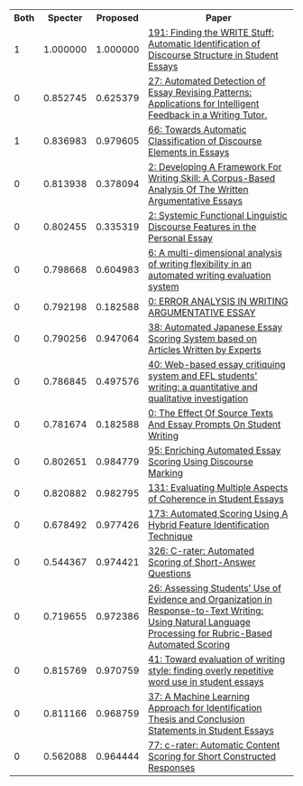 <html><table><tr>
<th>Both</th>
<th>Specter</th>
<th>Proposed</th>
<th>Paper</th>
</tr>
<tr>
<td>1</td>
<td>1.000000</td>
<td>1.000000</td>
<td><a href="https://www.semanticscholar.org/paper/d8c8017a45ae8e7a3e5a0f6e410c3e72a00a381d">191: Finding the WRITE Stuff: Automatic Identification of Discourse Structure in Student Essays</a></td>
</tr>
<tr>
<td>0</td>
<td>0.852745</td>
<td>0.625379</td>
<td><a href="https://www.semanticscholar.org/paper/aa6c03236bc1f4f0bcf8b69f7bb21bb58f61df94">27: Automated Detection of Essay Revising Patterns: Applications for Intelligent Feedback in a Writing Tutor.</a></td>
</tr>
<tr>
<td>1</td>
<td>0.836983</td>
<td>0.979605</td>
<td><a href="https://www.semanticscholar.org/paper/75ff5a33f46c982fa4f315ff292c8079a52cce91">66: Towards Automatic Classification of Discourse Elements in Essays</a></td>
</tr>
<tr>
<td>0</td>
<td>0.813938</td>
<td>0.378094</td>
<td><a href="https://www.semanticscholar.org/paper/dcce10675ffa34f734ae201c6bc1995f28970848">2: Developing A Framework For Writing Skill: A Corpus-Based Analysis Of The Written Argumentative Essays</a></td>
</tr>
<tr>
<td>0</td>
<td>0.802455</td>
<td>0.335319</td>
<td><a href="https://www.semanticscholar.org/paper/f9f906f37ddce5fda81f3778c403899d2c2c52c3">2: Systemic Functional Linguistic Discourse Features in the Personal Essay</a></td>
</tr>
<tr>
<td>0</td>
<td>0.798668</td>
<td>0.604983</td>
<td><a href="https://www.semanticscholar.org/paper/baf96783c1bb2840a0558d0506fca04be25a54b6">6: A multi-dimensional analysis of writing flexibility in an automated writing evaluation system</a></td>
</tr>
<tr>
<td>0</td>
<td>0.792198</td>
<td>0.182588</td>
<td><a href="https://www.semanticscholar.org/paper/8171cb045b67e7ef1dd6faab6e91cb46e6a7b1cc">0: ERROR ANALYSIS IN WRITING ARGUMENTATIVE ESSAY</a></td>
</tr>
<tr>
<td>0</td>
<td>0.790256</td>
<td>0.947064</td>
<td><a href="https://www.semanticscholar.org/paper/1f36b1a99612b418509b71e84fc5117a8f653e57">38: Automated Japanese Essay Scoring System based on Articles Written by Experts</a></td>
</tr>
<tr>
<td>0</td>
<td>0.786845</td>
<td>0.497576</td>
<td><a href="https://www.semanticscholar.org/paper/0925efa2d4d7e3350973ef2d91db0c256b96183c">40: Web-based essay critiquing system and EFL students' writing: a quantitative and qualitative investigation</a></td>
</tr>
<tr>
<td>0</td>
<td>0.781674</td>
<td>0.182588</td>
<td><a href="https://www.semanticscholar.org/paper/97e8a909c78a22fdb33dcf4b2fc00d7be52c289f">0: The Effect Of Source Texts And Essay Prompts On Student Writing</a></td>
</tr>
<tr>
<td>0</td>
<td>0.802651</td>
<td>0.984779</td>
<td><a href="https://www.semanticscholar.org/paper/602b20c56fb8e970d131b4ab81c7e97949f56c41">95: Enriching Automated Essay Scoring Using Discourse Marking</a></td>
</tr>
<tr>
<td>0</td>
<td>0.820882</td>
<td>0.982795</td>
<td><a href="https://www.semanticscholar.org/paper/aa9b0c6942fcfd34e3260a20eac29378423bb78a">131: Evaluating Multiple Aspects of Coherence in Student Essays</a></td>
</tr>
<tr>
<td>0</td>
<td>0.678492</td>
<td>0.977426</td>
<td><a href="https://www.semanticscholar.org/paper/a78ba05d4ab2d52e5c173cb013469d6723d60f60">173: Automated Scoring Using A Hybrid Feature Identification Technique</a></td>
</tr>
<tr>
<td>0</td>
<td>0.544367</td>
<td>0.974421</td>
<td><a href="https://www.semanticscholar.org/paper/7db946cc188802903ae54360d0914cbe7f655b41">326: C-rater: Automated Scoring of Short-Answer Questions</a></td>
</tr>
<tr>
<td>0</td>
<td>0.719655</td>
<td>0.972386</td>
<td><a href="https://www.semanticscholar.org/paper/18bf5020c382c5e9818296f8e56604ff0772fda4">26: Assessing Students’ Use of Evidence and Organization in Response-to-Text Writing: Using Natural Language Processing for Rubric-Based Automated Scoring</a></td>
</tr>
<tr>
<td>0</td>
<td>0.815769</td>
<td>0.970759</td>
<td><a href="https://www.semanticscholar.org/paper/4380814c63637c72cac174801ccd086c3c5ad0e2">41: Toward evaluation of writing style: finding overly repetitive word use in student essays</a></td>
</tr>
<tr>
<td>0</td>
<td>0.811166</td>
<td>0.968759</td>
<td><a href="https://www.semanticscholar.org/paper/a32ee948c53be80e2588ed8abb68880f1128ffc1">37: A Machine Learning Approach for Identification Thesis and Conclusion Statements in Student Essays</a></td>
</tr>
<tr>
<td>0</td>
<td>0.562088</td>
<td>0.964444</td>
<td><a href="https://www.semanticscholar.org/paper/3bd3e4dba1d4b882b8ae0f2a491a6186d69f715d">77: c-rater: Automatic Content Scoring for Short Constructed Responses</a></td>
</tr>
</table></html>
